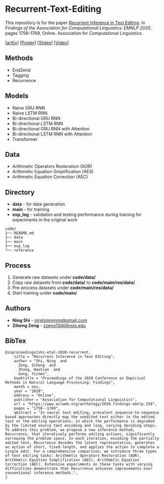 # Recurrent-Text-Editing

This repository is for the paper [Recurrent Inference in Text Editing](https://www.aclweb.org/anthology/2020.findings-emnlp.159/). In *Findings of the Association for Computational Linguistics: EMNLP 2020*, pages 1758–1769, Online. Association for Computational Linguistics.

[[arXiv](https://arxiv.org/abs/2009.12643)] [[Poster](https://www.shininglab.ai/assets/posters/Recurrent%20Inference%20in%20Text%20Editing.pdf)] [[Slides](https://www.shininglab.ai/assets/slides/Recurrent%20Inference%20in%20Text%20Editing.pdf)] [[Video](https://slideslive.com/38940648/recurrent-inference-in-text-editing)]

## Methods
+ End2end
+ Tagging
+ Recurrence

## Models
+ Naive GRU RNN
+ Naive LSTM RNN
+ Bi-directional GRU RNN
+ Bi-directional LSTM RNN
+ Bi-directional GRU RNN with Attention
+ Bi-directional LSTM RNN with Attention
+ Transformer

## Data
+ Arithmetic Operators Restoration (AOR)
+ Arithmetic Equation Simplification (AES)
+ Arithmetic Equation Correction (AEC)

## Directory
+ **data** - for data generation
+ **main** - for training 
+ **exp_log** - validation and testing performance during training for experiments in the original work
```
code/
├── README.md
├── data
├── main
├── exp_log
└── reference
```

## Process
1. Generate raw datasets under **code/data/**
2. Copy raw datasets from **code/data/** to **code/main/res/data/**
3. Pre-process datasets under **code/main/res/data/**
4. Start training under **code/main/**

## Authors
* **Ning Shi** - mrshininnnnn@gmail.com
* **Ziheng Zeng** - zzeng13@illinois.edu

## BibTex
```
@inproceedings{shi-etal-2020-recurrent,
    title = "Recurrent Inference in Text Editing",
    author = "Shi, Ning  and
      Zeng, Ziheng  and
      Zhang, Haotian  and
      Gong, Yichen",
    booktitle = "Proceedings of the 2020 Conference on Empirical Methods in Natural Language Processing: Findings",
    month = nov,
    year = "2020",
    address = "Online",
    publisher = "Association for Computational Linguistics",
    url = "https://www.aclweb.org/anthology/2020.findings-emnlp.159",
    pages = "1758--1769",
    abstract = "In neural text editing, prevalent sequence-to-sequence based approaches directly map the unedited text either to the edited text or the editing operations, in which the performance is degraded by the limited source text encoding and long, varying decoding steps. To address this problem, we propose a new inference method, Recurrence, that iteratively performs editing actions, significantly narrowing the problem space. In each iteration, encoding the partially edited text, Recurrence decodes the latent representation, generates an action of short, fixed-length, and applies the action to complete a single edit. For a comprehensive comparison, we introduce three types of text editing tasks: Arithmetic Operators Restoration (AOR), Arithmetic Equation Simplification (AES), Arithmetic Equation Correction (AEC). Extensive experiments on these tasks with varying difficulties demonstrate that Recurrence achieves improvements over conventional inference methods.",
}
```

